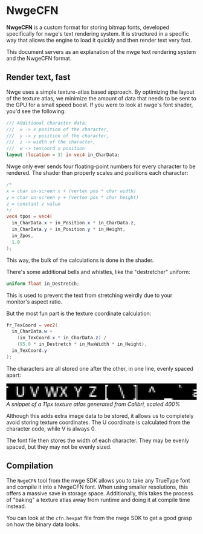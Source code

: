 # NwgeCFN

**NwgeCFN** is a custom format for storing bitmap fonts, developed specifically
for nwge's text rendering system. It is structured in a specific way that allows
the engine to load it quickly and then render text very fast.

This document servers as an explanation of the nwge text rendering system and
the NwgeCFN format.

## Render text, fast

Nwge uses a simple texture-atlas based approach. By optimizing the layout of the
texture atlas, we minimize the amount of data that needs to be sent to the GPU
for a small speed boost. If you were to look at nwge's font shader, you'd see
the following:

```glsl
/// Additional character data:
///  x -> x position of the character,
///  y -> y position of the character,
///  z -> width of the character,
///  w -> texcoord x position
layout (location = 3) in vec4 in_CharData;
```

Nwge only ever sends four floating-point numbers for every character to be
rendered. The shader than properly scales and positions each character:

```glsl
/*
x = char on-screen x + (vertex pos * char width)
y = char on-screen y + (vertex pos * char height)
z = constant z value
*/
vec4 tpos = vec4(
  in_CharData.x + in_Position.x * in_CharData.z,
  in_CharData.y + in_Position.y * in_Height,
  in_Zpos,
  1.0
);
```

This way, the bulk of the calculations is done in the shader.

There's some additional bells and whistles, like the "destretcher" uniform:

```glsl
uniform float in_Destretch;
```

This is used to prevent the text from stretching weirdly due to your monitor's
aspect ratio.

But the most fun part is the texture coordinate calculation:

```glsl
fr_TexCoord = vec2(
  in_CharData.w +
    (in_TexCoord.x * in_CharData.z) /
    (95.0 * in_Destretch * in_MaxWidth * in_Height),
  in_TexCoord.y
);
```

The characters are all stored one after the other, in one line, evenly spaced
apart:

![Example Calibri Texture Atlas](CALIBRI.BMP)
*A snippet of a 11px texture atlas generated from Calibri, scaled 400%*

Although this adds extra image data to be stored, it allows us to completely
avoid storing texture coordinates. The U coordinate is calculated from the
character code, while V is always 0.

The font file then stores the width of each character. They may be evenly
spaced, but they may not be evenly sized.

## Compilation

The `NwgeCFN` tool from the nwge SDK allows you to take any TrueType font and
compile it into a NwgeCFN font. When using smaller resolutions, this offers a
massive save in storage space. Additionally, this takes the process of "baking"
a texture atlas away from runtime and doing it at compile time instead.

You can look at the `cfn.hexpat` file from the nwge SDK to get a good grasp on
how the binary data looks.
